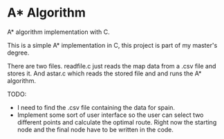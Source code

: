 # A* Algorithm
A* algorithm implementation with C.

This is a simple A* implementation in C, this project is part of my master's degree. 

There are two files. readfile.c just reads the map data from a .csv file and stores it. And astar.c which reads the stored file and and runs the A* algorithm.

TODO: 
- I need to find the .csv file containing the data for spain.
- Implement some sort of user interface so the user can select two different points and calculate the optimal route. Right now the starting node and the final node have to be written in the code.

